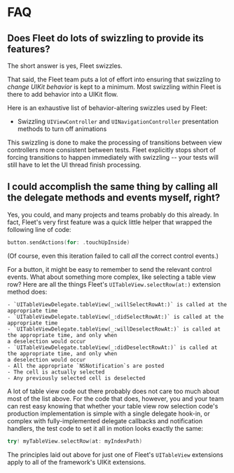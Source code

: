 # FAQ
## Does Fleet do lots of swizzling to provide its features?
The short answer is yes, Fleet swizzles.

That said, the Fleet team puts a lot of effort into ensuring that swizzling to _change UIKit behavior_
is kept to a minimum. Most swizzling within Fleet is there to add behavior into a UIKit flow.

Here is an exhaustive list of behavior-altering swizzles used by Fleet:
- Swizzling `UIViewController` and `UINavigationController` presentation methods to turn off animations

This swizzling is done to make the processing of transitions between view controllers more
consistent between tests. Fleet explicitly stops short of forcing transitions to happen
immediately with swizzling -- your tests will still have to let the UI thread finish processing.

## I could accomplish the same thing by calling all the delegate methods and events myself, right?
Yes, you could, and many projects and teams probably do this already. In fact, Fleet's very first feature was a
quick little helper that wrapped the following line of code:

```swift
button.sendActions(for: .touchUpInside)
```

(Of course, even this iteration failed to call _all_ the correct control events.)

For a button, it might be easy to remember to send the relevant control events. What about something more
complex, like selecting a table view row? Here are all the things Fleet's `UITableView.selectRow(at:)`
extension method does:
```
- `UITableViewDelegate.tableView(_:willSelectRowAt:)` is called at the appropriate time
- `UITableViewDelegate.tableView(_:didSelectRowAt:)` is called at the appropriate time
- `UITableViewDelegate.tableView(_:willDeselectRowAt:)` is called at the appropriate time, and only when
a deselection would occur
- `UITableViewDelegate.tableView(_:didDeselectRowAt:)` is called at the appropriate time, and only when
a deselection would occur
- All the appropriate `NSNotification`s are posted
- The cell is actually selected
- Any previously selected cell is deselected
```

A lot of table view code out there probably does not care too much about most of the list above. For
the code that does, however, you and your team can rest easy knowing that whether your table view row
selection code's production implementation is simple with a single delegate hook-in, or complex with
fully-implemented delegate callbacks and notification handlers, the test code to set it all in motion looks
exactly the same:

```swift
try! myTableView.selectRow(at: myIndexPath)
```

The principles laid out above for just one of Fleet's `UITableView` extensions apply to all of the
framework's UIKit extensions.
